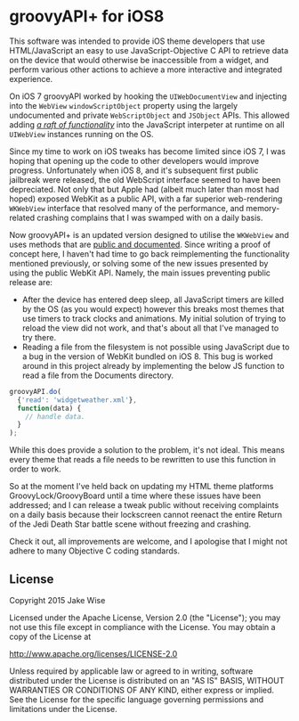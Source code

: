 # groovyAPI+ for iOS8
This software was intended to provide iOS theme developers that use HTML/JavaScript an
easy to use JavaScript-Objective C API to retrieve data on the device that would
otherwise be inaccessible from a widget, and perform various other actions to achieve a
more interactive and integrated experience.

On iOS 7 groovyAPI worked by hooking the `UIWebDocumentView` and injecting into the
`WebView` `windowScriptObject` property using the largely undocumented and private
`WebScriptObject` and `JSObject` APIs. This allowed adding *[a raft of
functionality](http://groovycarrot.co.uk/groovyapi/)* into the JavaScript interpeter at
runtime on all `UIWebView` instances running on the OS.

Since my time to work on iOS tweaks has become limited since iOS 7, I was hoping that
opening up the code to other developers would improve progress. Unfortunately when iOS
8, and it's subsequent first public jailbreak were released, the old WebScript
interface seemed to have been depreciated. Not only that but Apple had (albeit much
later than most had hoped) exposed WebKit as a public API, with a far superior
web-rendering `WKWebView` interface that resolved many of the performance, and
memory-related crashing complains that I was swamped with on a daily basis.

Now groovyAPI+ is an updated version designed to utilise the `WKWebView` and uses 
methods that are [public and documented](https://developer.apple.com/library/ios/documentation/WebKit/Reference/WKWebView_Ref).
Since writing a proof of concept here, I haven't had time to go back reimplementing the
functionality mentioned previously, or solving some of the new issues presented by
using the public WebKit API. Namely, the main issues preventing public release are:
- After the device has entered deep sleep, all JavaScript timers are killed by the OS
  (as you would expect) however this breaks most themes that use timers to track clocks
  and animations. My initial solution of trying to reload the view did not work, and
  that's about all that I've managed to try there.
- Reading a file from the filesystem is not possible using JavaScript due to a bug in
  the version of WebKit bundled on iOS 8. This bug is worked around in this project
  already by implementing the below JS function to read a file from the Documents
  directory.
```javascript
groovyAPI.do(
  {'read': 'widgetweather.xml'},
  function(data) {
    // handle data.
  }
);
```
  While this does provide a solution to the problem, it's not ideal. This means every
  theme that reads a file needs to be rewritten to use this function in order to work.

So at the moment I've held back on updating my HTML theme platforms
GroovyLock/GroovyBoard until a time where these issues have been addressed; and I can
release a tweak public without receiving complaints on a daily basis because their
lockscreen cannot reenact the entire Return of the Jedi Death Star battle scene without
freezing and crashing.

Check it out, all improvements are welcome, and I apologise that I might not adhere to
many Objective C coding standards.

## License
Copyright 2015 Jake Wise

Licensed under the Apache License, Version 2.0 (the "License"); you may not use
this file except in compliance with the License. You may obtain a copy of the
License at

http://www.apache.org/licenses/LICENSE-2.0

Unless required by applicable law or agreed to in writing, software distributed
under the License is distributed on an "AS IS" BASIS, WITHOUT WARRANTIES OR
CONDITIONS OF ANY KIND, either express or implied. See the License for the
specific language governing permissions and limitations under the License.

